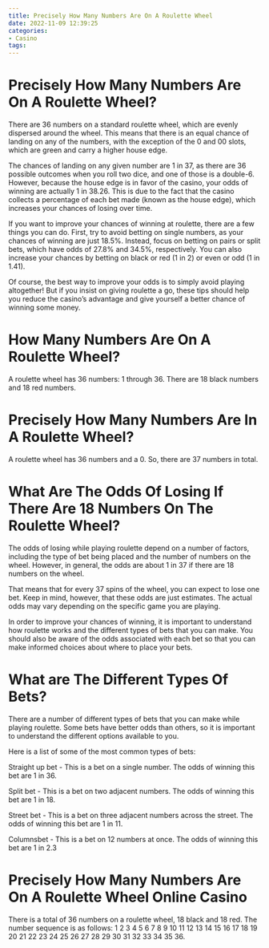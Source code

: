 ```yaml
---
title: Precisely How Many Numbers Are On A Roulette Wheel
date: 2022-11-09 12:39:25
categories:
- Casino
tags:
---
```



#  Precisely How Many Numbers Are On A Roulette Wheel?

There are 36 numbers on a standard roulette wheel, which are evenly dispersed around the wheel. This means that there is an equal chance of landing on any of the numbers, with the exception of the 0 and 00 slots, which are green and carry a higher house edge.

The chances of landing on any given number are 1 in 37, as there are 36 possible outcomes when you roll two dice, and one of those is a double-6. However, because the house edge is in favor of the casino, your odds of winning are actually 1 in 38.26. This is due to the fact that the casino collects a percentage of each bet made (known as the house edge), which increases your chances of losing over time.

If you want to improve your chances of winning at roulette, there are a few things you can do. First, try to avoid betting on single numbers, as your chances of winning are just 18.5%. Instead, focus on betting on pairs or split bets, which have odds of 27.8% and 34.5%, respectively. You can also increase your chances by betting on black or red (1 in 2) or even or odd (1 in 1.41).

Of course, the best way to improve your odds is to simply avoid playing altogether! But if you insist on giving roulette a go, these tips should help you reduce the casino’s advantage and give yourself a better chance of winning some money.

#  How Many Numbers Are On A Roulette Wheel? 

A roulette wheel has 36 numbers: 1 through 36. There are 18 black numbers and 18 red numbers.

#  Precisely How Many Numbers Are In A Roulette Wheel? 

A roulette wheel has 36 numbers and a 0. So, there are 37 numbers in total.

#  What Are The Odds Of Losing If There Are 18 Numbers On The Roulette Wheel?

The odds of losing while playing roulette depend on a number of factors, including the type of bet being placed and the number of numbers on the wheel. However, in general, the odds are about 1 in 37 if there are 18 numbers on the wheel.

That means that for every 37 spins of the wheel, you can expect to lose one bet. Keep in mind, however, that these odds are just estimates. The actual odds may vary depending on the specific game you are playing.

In order to improve your chances of winning, it is important to understand how roulette works and the different types of bets that you can make. You should also be aware of the odds associated with each bet so that you can make informed choices about where to place your bets.

# What are The Different Types Of Bets?

There are a number of different types of bets that you can make while playing roulette. Some bets have better odds than others, so it is important to understand the different options available to you.

Here is a list of some of the most common types of bets:

Straight up bet - This is a bet on a single number. The odds of winning this bet are 1 in 36.

Split bet - This is a bet on two adjacent numbers. The odds of winning this bet are 1 in 18.

Street bet - This is a bet on three adjacent numbers across the street. The odds of winning this bet are 1 in 11.

Columnsbet - This is a bet on 12 numbers at once. The odds of winning this bet are 1 in 2.3

#  Precisely How Many Numbers Are On A Roulette Wheel Online Casino




There is a total of 36 numbers on a roulette wheel, 18 black and 18 red. The number sequence is as follows: 1 2 3 4 5 6 7 8 9 10 11 12 13 14 15 16 17 18 19 20 21 22 23 24 25 26 27 28 29 30 31 32 33 34 35 36.